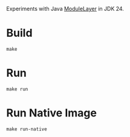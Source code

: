 Experiments with Java [ModuleLayer](https://download.java.net/java/early_access/jdk24/docs/api/java.base/java/lang/ModuleLayer.html) in JDK 24.

Build
=====

```
make
```

Run
===

```
make run
```

Run Native Image
================
```
make run-native
```
